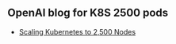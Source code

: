 ## OpenAI blog for K8S 2500 pods
- [Scaling Kubernetes to 2,500 Nodes ](https://openai.com/blog/scaling-kubernetes-to-2500-nodes/)
